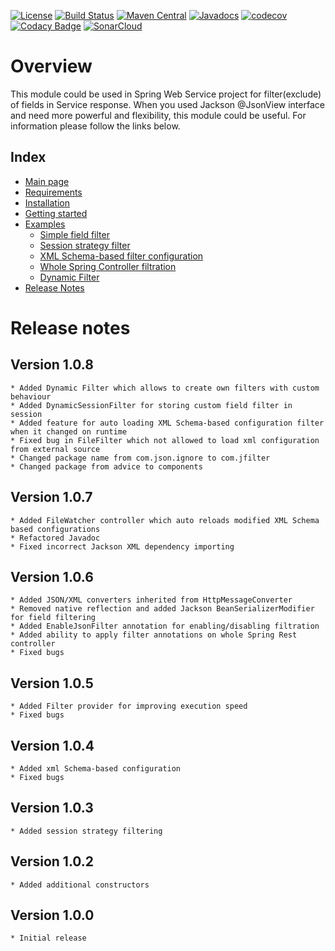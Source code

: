 [![License](https://img.shields.io/badge/License-Apache%202.0-blue.svg)](https://opensource.org/licenses/Apache-2.0)
[![Build Status](https://travis-ci.org/rkonovalov/jfilter.svg?branch=master)](https://travis-ci.org/rkonovalov/jfilter)
[![Maven Central](https://maven-badges.herokuapp.com/maven-central/com.github.rkonovalov/json-ignore/badge.svg?style=blue)](https://search.maven.org/search?q=a:json-ignore)
[![Javadocs](https://www.javadoc.io/badge/com.github.rkonovalov/json-ignore.svg)](https://www.javadoc.io/doc/com.github.rkonovalov/json-ignore)
[![codecov](https://codecov.io/gh/rkonovalov/jfilter/branch/master/graph/badge.svg)](https://codecov.io/gh/rkonovalov/jfilter)
[![Codacy Badge](https://api.codacy.com/project/badge/Grade/a0133be1929145eabe7d50217587b896)](https://www.codacy.com/app/rkonovalov/jfilter?utm_source=github.com&amp;utm_medium=referral&amp;utm_content=rkonovalov/jfilter&amp;utm_campaign=Badge_Grade)
[![SonarCloud](https://sonarcloud.io/api/project_badges/measure?project=jfilter&metric=alert_status)](https://sonarcloud.io/dashboard?id=jfilter)

# Overview
This module could be used in Spring Web Service project for filter(exclude) of fields in Service response.
When you used Jackson @JsonView interface and need more powerful and flexibility, this module could be useful.
For information please follow the links below.

## Index
* [Main page](https://rkonovalov.github.io/projects/jfilter/1.0.8/)
* [Requirements](https://rkonovalov.github.io/projects/jfilter/1.0.8/requirements/)
* [Installation](https://rkonovalov.github.io/projects/jfilter/1.0.8/installation/)
* [Getting started](https://rkonovalov.github.io/projects/jfilter/1.0.8/getting-started/)
* [Examples](https://rkonovalov.github.io/projects/jfilter/1.0.8/examples/)
  * [Simple field filter](https://rkonovalov.github.io/projects/jfilter/1.0.8/examples/filter-field/)  
  * [Session strategy filter](https://rkonovalov.github.io/projects/jfilter/1.0.8/examples/filter-strategy/) 
  * [XML Schema-based filter configuration](https://rkonovalov.github.io/projects/jfilter/1.0.8/examples/filter-file/)
  * [Whole Spring Controller filtration](https://rkonovalov.github.io/projects/jfilter/1.0.8/examples/filter-controller/)
  * [Dynamic Filter](https://rkonovalov.github.io/projects/jfilter/1.0.8/examples/filter-dynamic/)
* [Release Notes](https://rkonovalov.github.io/projects/jfilter/1.0.8/release-notes/)

# Release notes

## Version 1.0.8
    * Added Dynamic Filter which allows to create own filters with custom behaviour
    * Added DynamicSessionFilter for storing custom field filter in session
    * Added feature for auto loading XML Schema-based configuration filter when it changed on runtime
    * Fixed bug in FileFilter which not allowed to load xml configuration from external source
    * Changed package name from com.json.ignore to com.jfilter 
    * Changed package from advice to components
    
## Version 1.0.7
    * Added FileWatcher controller which auto reloads modified XML Schema based configurations
    * Refactored Javadoc
    * Fixed incorrect Jackson XML dependency importing

## Version 1.0.6
    * Added JSON/XML converters inherited from HttpMessageConverter
    * Removed native reflection and added Jackson BeanSerializerModifier for field filtering
    * Added EnableJsonFilter annotation for enabling/disabling filtration
    * Added ability to apply filter annotations on whole Spring Rest controller
    * Fixed bugs

## Version 1.0.5
    * Added Filter provider for improving execution speed
    * Fixed bugs 

## Version 1.0.4
    * Added xml Schema-based configuration
    * Fixed bugs 

## Version 1.0.3
    * Added session strategy filtering

## Version 1.0.2
    * Added additional constructors

## Version 1.0.0
    * Initial release
